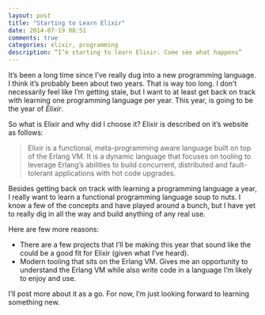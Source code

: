 ```yaml
---
layout: post
title: "Starting to Learn Elixir"
date: 2014-07-19 08:51
comments: true
categories: elixir, programming
description: “I’m starting to learn Elixir. Come see what happens”
---
```


It’s been a long time since I’ve really dug into a new programming language. I
think it’s probably been about two years. That is way too long. I don’t
necessarily feel like I’m getting stale, but I want to at least get back on
track with learning one programming language per year. This year, is going to be
the year of _Elixir_.

So what is Elixir and why did I choose it? Elixir is described on it’s website
as follows:
>Elixir is a functional, meta-programming aware language built on top of the
>Erlang VM. It is a dynamic language that focuses on tooling to leverage
>Erlang’s abilities to build concurrent, distributed and fault-tolerant
>applications with hot code upgrades.

Besides getting back on track with learning a programming language a year, I
really want to learn a functional programming language soup to nuts. I know a
few of the concepts and have played around a bunch, but I have yet to really dig
in all the way and build anything of any real use.

Here are few more reasons:

  * There are a few projects that I’ll be making this year that sound like the
  could be a good fit for Elixir (given what I’ve heard).
  * Modern tooling that sits on the Erlang VM. Gives me an opportunity to
  understand the Erlang VM while also write code in a language I’m likely to
  enjoy and use.

I’ll post more about it as a go. For now, I’m just looking forward to learning
something new.
